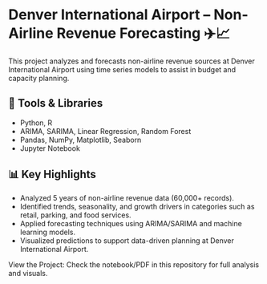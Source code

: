 # Denver International Airport – Non-Airline Revenue Forecasting ✈️📈
This project analyzes and forecasts non-airline revenue sources at Denver International Airport using time series models to assist in budget and capacity planning.

## 🔧 Tools & Libraries
- Python, R
- ARIMA, SARIMA, Linear Regression, Random Forest
- Pandas, NumPy, Matplotlib, Seaborn
- Jupyter Notebook

## 📊 Key Highlights
- Analyzed 5 years of non-airline revenue data (60,000+ records).
- Identified trends, seasonality, and growth drivers in categories such as retail, parking, and food services.
- Applied forecasting techniques using ARIMA/SARIMA and machine learning models.
- Visualized predictions to support data-driven planning at Denver International Airport.

View the Project:
Check the notebook/PDF in this repository for full analysis and visuals.

